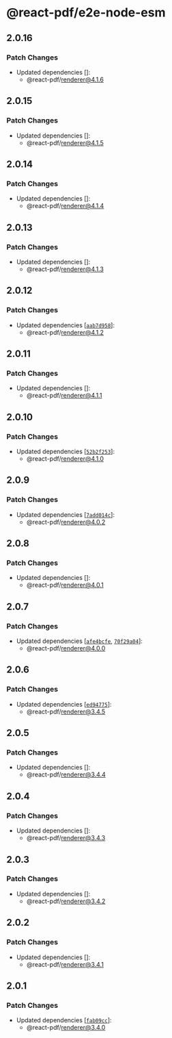 # @react-pdf/e2e-node-esm

## 2.0.16

### Patch Changes

- Updated dependencies []:
  - @react-pdf/renderer@4.1.6

## 2.0.15

### Patch Changes

- Updated dependencies []:
  - @react-pdf/renderer@4.1.5

## 2.0.14

### Patch Changes

- Updated dependencies []:
  - @react-pdf/renderer@4.1.4

## 2.0.13

### Patch Changes

- Updated dependencies []:
  - @react-pdf/renderer@4.1.3

## 2.0.12

### Patch Changes

- Updated dependencies [[`aab7d958`](https://github.com/diegomura/react-pdf/commit/aab7d95870d9073e4acb004aa0cce9cfa19b7f0e)]:
  - @react-pdf/renderer@4.1.2

## 2.0.11

### Patch Changes

- Updated dependencies []:
  - @react-pdf/renderer@4.1.1

## 2.0.10

### Patch Changes

- Updated dependencies [[`52b2f253`](https://github.com/diegomura/react-pdf/commit/52b2f25349bee0c09399bc2e7e5e89db5e1433fd)]:
  - @react-pdf/renderer@4.1.0

## 2.0.9

### Patch Changes

- Updated dependencies [[`7add014c`](https://github.com/diegomura/react-pdf/commit/7add014c6bc9cff649dd1a56fc47214888613b6b)]:
  - @react-pdf/renderer@4.0.2

## 2.0.8

### Patch Changes

- Updated dependencies []:
  - @react-pdf/renderer@4.0.1

## 2.0.7

### Patch Changes

- Updated dependencies [[`afe4bcfe`](https://github.com/diegomura/react-pdf/commit/afe4bcfe6f4b991cf22341242fc27d169b758d47), [`70f29a04`](https://github.com/diegomura/react-pdf/commit/70f29a0407b1d56e9a7932b25c0d69132e9b4119)]:
  - @react-pdf/renderer@4.0.0

## 2.0.6

### Patch Changes

- Updated dependencies [[`ed94775`](https://github.com/diegomura/react-pdf/commit/ed94775f4d44db0886ff08c71d09f446bace6392)]:
  - @react-pdf/renderer@3.4.5

## 2.0.5

### Patch Changes

- Updated dependencies []:
  - @react-pdf/renderer@3.4.4

## 2.0.4

### Patch Changes

- Updated dependencies []:
  - @react-pdf/renderer@3.4.3

## 2.0.3

### Patch Changes

- Updated dependencies []:
  - @react-pdf/renderer@3.4.2

## 2.0.2

### Patch Changes

- Updated dependencies []:
  - @react-pdf/renderer@3.4.1

## 2.0.1

### Patch Changes

- Updated dependencies [[`fab09cc`](https://github.com/diegomura/react-pdf/commit/fab09cc9814326fdb44d2bcb7097ba9960d441d1)]:
  - @react-pdf/renderer@3.4.0
